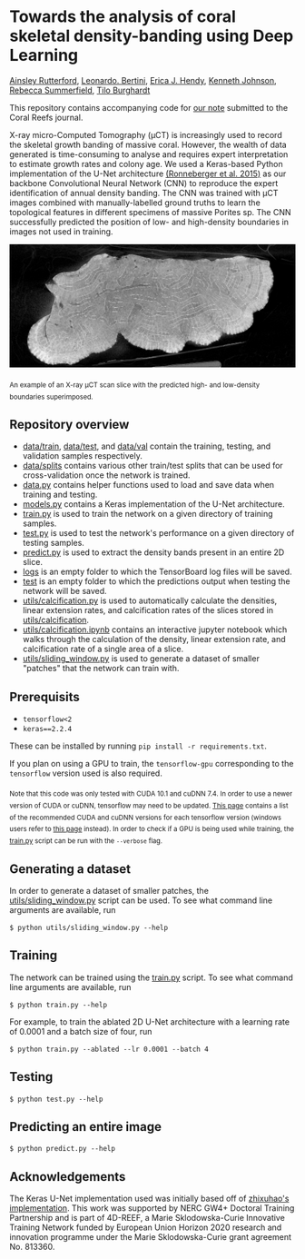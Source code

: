 # Towards the analysis of coral skeletal density-banding using Deep Learning

[Ainsley Rutterford](https://github.com/ainsleyrutterford), [Leonardo. Bertini](https://www.4d-reef.eu/avada-portfolio/leonardo-bertini/), [Erica J. Hendy](http://www.bris.ac.uk/earthsciences/people/erica-hendy/index.html), [Kenneth Johnson](https://www.nhm.ac.uk/our-science/departments-and-staff/staff-directory/kenneth-johnson.html), [Rebecca Summerfield](https://www.researchgate.net/profile/Rebecca_Summerfield), [Tilo Burghardt](http://people.cs.bris.ac.uk/~burghard/)

This repository contains accompanying code for [our note]() submitted to the Coral Reefs journal.

X-ray micro-Computed Tomography (µCT) is increasingly used to record the skeletal growth banding of massive coral. However, the wealth of data generated is time-consuming to analyse and requires expert interpretation to estimate growth rates and colony age. We used a Keras-based Python implementation of the U-Net architecture [(Ronneberger et al. 2015)](https://arxiv.org/abs/1505.04597) as our backbone Convolutional Neural Network (CNN) to reproduce the expert identification of annual density banding. The CNN was trained with µCT images combined with manually-labelled ground truths to learn the topological features in different specimens of massive Porites sp. The CNN successfully predicted the position of low- and high-density boundaries in images not used in training.

<p align="center">
  <img src="https://github.com/ainsleyrutterford/deep-learning-coral-analysis/raw/master/coral.png">
</p>

<sub>An example of an X-ray µCT scan slice with the predicted high- and low-density boundaries superimposed.</sub>

<!-- Once published (hopefully!) how to cite section here. -->

## Repository overview

- [data/train](data/train), [data/test](data/test), and [data/val](data/val) contain the training, testing, and validation samples respectively.
- [data/splits](data/splits) contains various other train/test splits that can be used for cross-validation once the network is trained.
- [data.py](data.py) contains helper functions used to load and save data when training and testing.
- [models.py](models.py) contains a Keras implementation of the U-Net architecture.
- [train.py](train.py) is used to train the network on a given directory of training samples.
- [test.py](test.py) is used to test the network's performance on a given directory of testing samples.
- [predict.py](predict.py) is used to extract the density bands present in an entire 2D slice.
- [logs](logs) is an empty folder to which the TensorBoard log files will be saved.
- [test](test) is an empty folder to which the predictions output when testing the network will be saved.
- [utils/calcification.py](utils/calcification.py) is used to automatically calculate the densities, linear extension rates, and calcification rates of the slices stored in [utils/calcification](utils/calcification).
- [utils/calcification.ipynb](utils/calcification.ipynb) contains an interactive jupyter notebook which walks through the calculation of the density, linear extension rate, and calcification rate of a single area of a slice.
- [utils/sliding_window.py](utils/sliding_window.py) is used to generate a dataset of smaller "patches" that the network can train with.

## Prerequisits

- `tensorflow<2`
- `keras==2.2.4`

These can be installed by running `pip install -r requirements.txt`.

If you plan on using a GPU to train, the `tensorflow-gpu` corresponding to the `tensorflow` version used is also required. 

<sub>Note that this code was only tested with CUDA 10.1 and cuDNN 7.4. In order to use a newer version of CUDA or cuDNN, tensorflow may need to be updated. [This page](https://www.tensorflow.org/install/source#tested_build_configurations) contains a list of the recommended CUDA and cuDNN versions for each tensorflow version (windows users refer to [this page](https://www.tensorflow.org/install/source_windows#tested_build_configurations) instead). In order to check if a GPU is being used while training, the [train.py](train.py) script can be run with the `--verbose` flag.</sub>

## Generating a dataset

In order to generate a dataset of smaller patches, the [utils/sliding_window.py](utils/sliding_window.py) script can be used. To see what command line arguments are available, run

```
$ python utils/sliding_window.py --help
```

## Training

The network can be trained using the [train.py](train.py) script. To see what command line arguments are available, run

```
$ python train.py --help
```

For example, to train the ablated 2D U-Net architecture with a learning rate of 0.0001 and a batch size of four, run

```
$ python train.py --ablated --lr 0.0001 --batch 4
```

## Testing

```
$ python test.py --help
```

## Predicting an entire image

```
$ python predict.py --help
```

## Acknowledgements 

The Keras U-Net implementation used was initially based off of [zhixuhao's implementation](https://github.com/zhixuhao/unet). This work was supported by NERC GW4+ Doctoral Training Partnership and is part of 4D-REEF, a Marie Sklodowska-Curie Innovative Training Network funded by European Union Horizon 2020 research and innovation programme under the Marie Sklodowska-Curie grant agreement No. 813360.